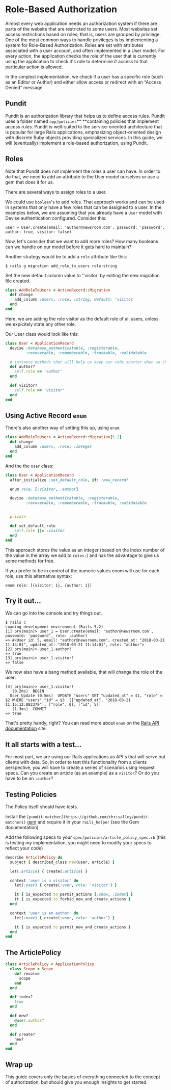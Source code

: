 # Role-Based Authorization

Almost every web application needs an authorization system if there are parts of the website that are restricted to some users. Most websites set access restrictions based on roles; that is, users are grouped by privilege. One of the most common ways to handle privileges is by implementing a system for Role-Based Authorization. Roles are set with attributes associated with a user account, and often implemented in a User model. For every action, the application checks the role of the user that is currently using the application to check it's role to determine if access to that particular action is allowed.

In the simplest implementation, we check if a user has a specific role (such as an Editor or Author) and either allow access or redirect with an “Access Denied” message.  

## Pundit

Pundit is an authorization library that helps us to define access rules. Pundit uses a folder named `app/policies`** **containing policies that implement access rules. Pundit is well-suited to the service-oriented architecture that is popular for large Rails applications, emphasizing object-oriented design with discrete Ruby objects providing specialized services. In this guide, we will (eventually) implement a role-based authorization, using Pundit. 

## Roles

Note that Pundit does not implement the roles a user can have. In order to do that, we need to add an attribute to the User model ourselves or use a gem that does it for us.

There are several ways to assign roles to a user.

We could use `boolean`'s to add roles. That approach works and can be used in systems that only have a few roles that can be assigned to a user. In the examples below, we are assuming that you already have a `User` model with Devise authentication configured. Consider this:
```
user = User.create(email: 'author@newsroom.com', password: 'password', author: true, visitor: false)
```
Now, let's consider that we want to add more roles? How many booleans can we handle on our model before it gets hard to maintain?

Another strategy would be to add a `role` attribute like this:
```
$ rails g migration add_role_to_users role:string
```
Set the new default column value to ''visitor' by editing the new migration file created.
```ruby
class AddRoleToUsers < ActiveRecord::Migration
  def change
    add_column :users, :role, :string, default: 'visitor'
  end
end
```
Here, we are adding the role visitor as the default role of all users, unless we expicitely state any other role.

Our User class would look like this:
```ruby
class User < ApplicationRecord
  devise :database_authenticatable, :registerable,
         :recoverable, :rememberable, :trackable, :validatable

  # instance methods that will help us keep our code shorter when we check for a role
  def author?
    self.role == 'author'
  end

  def visitor?
    self.role == 'visitor'
  end
end
```  

## Using Active Record `enum`

There's also another way of setting this up, using `enum`.
```ruby
class AddRoleToUsers < ActiveRecord::Migration[5.2]
  def change
    add_column :users, :role, :integer
  end
end
```
And the the `User` class:
```ruby
class User < ApplicationRecord
  after_initialize :set_default_role, if: :new_record?

  enum role: [:visitor, :author]

  devise :database_authenticatable, :registerable,
         :recoverable, :rememberable, :trackable, :validatable


  private

  def set_default_role
    self.role ||= :visitor
  end
end
```
This approach stores the value as an integer (based on the index number of the value in the array we add to `roles:`) and has the advantage to give us some methods for free.

If you prefer to be in control of the numeric values enom will use for each role, use this alternative syntax:
```
enum role: [{visitor: 1}, {author: 1}]
```

## Try it out...

We can go into the console and try things out.
```
$ rails c
Loading development environment (Rails 5.2)
[1] pry(main)> user_1 = User.create(email: 'author@newsroom.com', password: 'password', role: :author)
=> #<User id: 5, email: "author@newsroom.com", created_at: "2018-03-21 11:14:01", updated_at: "2018-03-21 11:14:01", role: "author">
[2] pry(main)> user_1.author?
=> true
[3] pry(main)> user_1.visitor?
=> false
```
We now also have a bang method available, that will change the role of the user:
```
[4] pry(main)> user_1.visitor!
   (0.2ms)  BEGIN
  User Update (0.5ms)  UPDATE "users" SET "updated_at" = $1, "role" = $2 WHERE "users"."id" = $3  [["updated_at", "2018-03-21 11:15:12.882379"], ["role", 0], ["id", 5]]
   (1.3ms)  COMMIT
=> true
```
That's pretty handy, right? You can read more about `enum` on the [Rails API documentation](http://api.rubyonrails.org/classes/ActiveRecord/Enum.html) site.

## It all starts with a test...

For most part, we are using our Rails applications as API's that will serve out clients with data. So, in order to test this functionality from a clients perspective, you will have to create a series of scenarios using request specs. Can you create an article (as an example) as a `visitor`? Or do you have to be an `:author`?


## Testing Policies

The Policy itself should have tests.

Install the `[pundit-matcher](https://github.com/chrisalley/pundit-matchers)` [gem](https://github.com/chrisalley/pundit-matchers) and require it in your `rails_helper` (see the Gem documentation)

Add the following specs to your `spec/policies/article_policy_spec.rb` (this is testing my implementation, you might need to modify your specs to reflect your code)
```ruby
describe ArticlePolicy do
  subject { described_class.new(user, article) }

  let(:article) { create(:article) }

  context 'user is a visitor' do
    let(:user) { create(:user, role: 'visitor') }

    it { is_expected.to permit_actions [:show, :index] }
    it { is_expected.to forbid_new_and_create_actions }
  end

  context 'user is an author' do
    let(:user) { create(:user, role: 'author') }

    it { is_expected.to permit_new_and_create_actions }
  end
end
```  

## The ArticlePolicy
```ruby
class ArticlePolicy < ApplicationPolicy
  class Scope < Scope
    def resolve
      scope
    end
  end

  def index?
    true
  end

  def new?
    @user.author?
  end

  def create?
    new?
  end
end
```  

## Wrap up

This guide covers only the basics of everything connected to the concept of authorization, but should give you enough insights to get started.